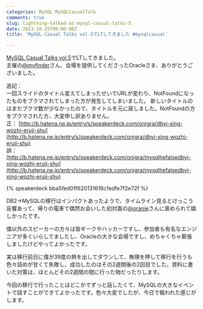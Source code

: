 ```yaml
---
categories: MySQL MySQLCasualTalk
comments: true
slug: lightning-talked-at-mysql-casual-talks-5
date: 2013-10-25T00:00:00Z
title: 'MySQL Casual Talks vol.5でLTしてきました #mysqlcasual'

---
```


[MySQL Casual Talks vol.5](http://www.zusaar.com/event/1086003)でLTしてきました。  
主催の[@myfinder](https://twitter.com/myfinder)さん、会場を提供してくださったOracleさま、ありがとうございました。  

<!--more-->

追記：  
一回スライドのタイトル変えてしまったせいでURLが変わり、NotFoundになったものをブクマされてしまった方が発生してしまいました。
新しいタイトルのはまだブクマ数が少なかったので、タイトルを元に戻しました。NotFoundの方をブクマされた方、大変申し訳ありません。    
正： [http://b.hatena.ne.jp/entry/s/speakerdeck.com/onigra/dbyi-xing-wozhi-eruji-shu](http://b.hatena.ne.jp/entry/s/speakerdeck.com/onigra/dbyi-xing-wozhi-eruji-shu)  
誤： [http://b.hatena.ne.jp/entry/s/speakerdeck.com/onigra/mysqlhefalsedbyi-xing-wozhi-eruji-shu](http://b.hatena.ne.jp/entry/s/speakerdeck.com/onigra/mysqlhefalsedbyi-xing-wozhi-eruji-shu)  

{% speakerdeck bba5fed01f620131616c1edfe7f2e72f %}

  
  

DB2->MySQLの移行はインパクトあったようで、タイムライン見るとけっこう反響あって、帰りの電車で偶然お会いした初対面の[@oranie](https://twitter.com/oranie)さんに褒められて嬉しかったです。 

僕以外のスピーカーの方々は皆ギークやハッカーですし、参加者も有名なエンジニアが多くいらしてましたし、Oracleの大きな会場ですし、めちゃくちゃ緊張しましたけどやってよかったです。  

実は移行前日に僕が39度の熱を出してダウンして、無理を押して移行を行うも色々詰めが甘くて失敗し、成功したのはその2週間後の2回目でした。資料に書いた対策は、ほとんどその2週間の間に行った物だったりします。  

今回の移行で行ったことはどこかでずっと話したくて、MySQLの大きなイベントで話すことができてよかったです。色々大変でしたが、今日で報われた感じがします。  

